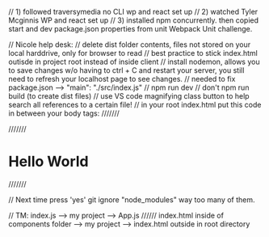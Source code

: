 // 1) followed traversymedia no CLI wp and react set up
// 2) watched Tyler Mcginnis WP and react set up
// 3) installed npm concurrently. then copied start and dev package.json properties from unit Webpack Unit challenge.

// Nicole help desk:
// delete dist folder contents, files not stored on your local harddrive, only for browser to read
// best practice to stick index.html outisde in project root instead of inside client
// install nodemon, allows you to save changes w/o having to ctrl + C and restart your server, you still need to refresh your localhost page to see changes.
// needed to fix package.json --> "main": "./src/index.js"
// npm run dev // don't npm run build (to create dist files)
// use VS code magnifying class button to help search all references to a certain file!
// in your root index.html put this code in between your body tags:
/////// <div id="app"></div>
/////// <h1>Hello World</h1>
/////// <script src="dist/bundle.js"></script>

// Next time press 'yes' git ignore "node_modules" way too many of them.

// TM: index.js --> my project --> App.js
////// index.html inside of components folder --> my project --> index.html outside in root directory
